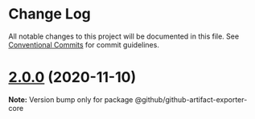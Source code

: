 # Change Log

All notable changes to this project will be documented in this file.
See [Conventional Commits](https://conventionalcommits.org) for commit guidelines.

# [2.0.0](https://github.com/github/github-artifact-exporter/compare/v1.8.5...v2.0.0) (2020-11-10)

**Note:** Version bump only for package @github/github-artifact-exporter-core
